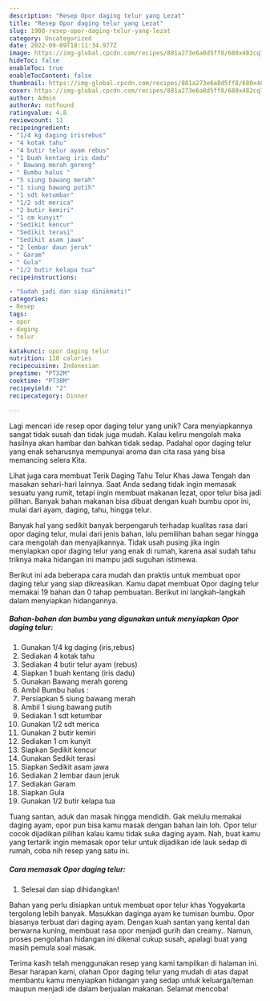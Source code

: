 ```yaml
---
description: "Resep Opor daging telur yang Lezat"
title: "Resep Opor daging telur yang Lezat"
slug: 1908-resep-opor-daging-telur-yang-lezat
category: Uncategorized
date: 2022-09-09T18:11:34.977Z
image: https://img-global.cpcdn.com/recipes/881a273e6a8d5ff8/680x482cq70/opor-daging-telur-foto-resep-utama.jpg
hideToc: false
enableToc: true
enableTocContent: false
thumbnail: https://img-global.cpcdn.com/recipes/881a273e6a8d5ff8/680x482cq70/opor-daging-telur-foto-resep-utama.jpg
cover: https://img-global.cpcdn.com/recipes/881a273e6a8d5ff8/680x482cq70/opor-daging-telur-foto-resep-utama.jpg
author: Admin
authorAv: notfound
ratingvalue: 4.8
reviewcount: 11
recipeingredient:
- "1/4 kg daging irisrebus"
- "4 kotak tahu"
- "4 butir telur ayam rebus"
- "1 buah kentang iris dadu"
- " Bawang merah goreng"
- " Bumbu halus "
- "5 siung bawang merah"
- "1 siung bawang putih"
- "1 sdt ketumbar"
- "1/2 sdt merica"
- "2 butir kemiri"
- "1 cm kunyit"
- "Sedikit kencur"
- "Sedikit terasi"
- "Sedikit asam jawa"
- "2 lembar daun jeruk"
- " Garam"
- " Gula"
- "1/2 butir kelapa tua"
recipeinstructions:

- "Sudah jadi dan siap dinikmati!"
categories:
- Resep
tags:
- opor
- daging
- telur

katakunci: opor daging telur 
nutrition: 110 calories
recipecuisine: Indonesian
preptime: "PT32M"
cooktime: "PT38M"
recipeyield: "2"
recipecategory: Dinner

---
```





Lagi mencari ide resep opor daging telur yang unik? Cara menyiapkannya sangat tidak susah dan tidak juga mudah. Kalau keliru mengolah maka hasilnya akan hambar dan bahkan tidak sedap. Padahal opor daging telur yang enak seharusnya mempunyai aroma dan cita rasa yang bisa memancing selera Kita.





Lihat juga cara membuat Terik Daging Tahu Telur Khas Jawa Tengah dan masakan sehari-hari lainnya. Saat Anda sedang tidak ingin memasak sesuatu yang rumit, tetapi ingin membuat makanan lezat, opor telur bisa jadi pilihan. Banyak bahan makanan bisa dibuat dengan kuah bumbu opor ini, mulai dari ayam, daging, tahu, hingga telur.

Banyak hal yang sedikit banyak berpengaruh terhadap kualitas rasa dari opor daging telur, mulai dari jenis bahan, lalu pemilihan bahan segar hingga cara mengolah dan menyajikannya. Tidak usah pusing jika ingin menyiapkan opor daging telur yang enak di rumah, karena asal sudah tahu triknya maka hidangan ini mampu jadi suguhan istimewa.






Berikut ini ada beberapa cara mudah dan praktis untuk membuat opor daging telur yang siap dikreasikan. Kamu dapat membuat Opor daging telur memakai 19 bahan dan 0 tahap pembuatan. Berikut ini langkah-langkah dalam menyiapkan hidangannya.

<!--inarticleads1-->

##### Bahan-bahan dan bumbu yang digunakan untuk menyiapkan Opor daging telur:

1. Gunakan 1/4 kg daging (iris,rebus)
1. Sediakan 4 kotak tahu
1. Sediakan 4 butir telur ayam (rebus)
1. Siapkan 1 buah kentang (iris dadu)
1. Gunakan  Bawang merah goreng
1. Ambil  Bumbu halus :
1. Persiapkan 5 siung bawang merah
1. Ambil 1 siung bawang putih
1. Sediakan 1 sdt ketumbar
1. Gunakan 1/2 sdt merica
1. Gunakan 2 butir kemiri
1. Sediakan 1 cm kunyit
1. Siapkan Sedikit kencur
1. Gunakan Sedikit terasi
1. Siapkan Sedikit asam jawa
1. Sediakan 2 lembar daun jeruk
1. Sediakan  Garam
1. Siapkan  Gula
1. Gunakan 1/2 butir kelapa tua


Tuang santan, aduk dan masak hingga mendidih. Gak melulu memakai daging ayam, opor pun bisa kamu masak dengan bahan lain loh. Opor telur cocok dijadikan pilihan kalau kamu tidak suka daging ayam. Nah, buat kamu yang tertarik ingin memasak opor telur untuk dijadikan ide lauk sedap di rumah, coba nih resep yang satu ini. 

<!--inarticleads2-->

##### Cara memasak Opor daging telur:


1. Selesai dan siap dihidangkan!

Bahan yang perlu disiapkan untuk membuat opor telur khas Yogyakarta tergolong lebih banyak. Masukkan daginga ayam ke tumisan bumbu. Opor biasanya terbuat dari daging ayam. Dengan kuah santan yang kental dan berwarna kuning, membuat rasa opor menjadi gurih dan creamy.. Namun, proses pengolahan hidangan ini dikenal cukup susah, apalagi buat yang masih pemula soal masak. 

Terima kasih telah menggunakan resep yang kami tampilkan di halaman ini. Besar harapan kami, olahan Opor daging telur yang mudah di atas dapat membantu kamu menyiapkan hidangan yang sedap untuk keluarga/teman maupun menjadi ide dalam berjualan makanan. Selamat mencoba!
